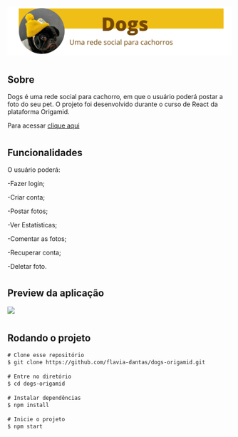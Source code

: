 <img src="./src/Assets/Dogs-readme.jpg">

#
## Sobre
Dogs é uma rede social para cachorro, em que o usuário poderá postar a foto do seu pet. O projeto foi desenvolvido durante o curso de React da plataforma Origamid.

Para acessar [clique aqui](https://dogs-origamid-project.vercel.app/)
#
## Funcionalidades
O usuário poderá:

-Fazer login;

-Criar conta;

-Postar fotos;

-Ver Estatísticas;

-Comentar as fotos;

-Recuperar conta;

-Deletar foto.

#

##  Preview da aplicação
<img src="./src/Assets/dogs-gif.gif">

#
## Rodando o projeto

    # Clone esse repositório
    $ git clone https://github.com/flavia-dantas/dogs-origamid.git

    # Entre no diretório
    $ cd dogs-origamid

    # Instalar dependências
    $ npm install

    # Inicie o projeto
    $ npm start
